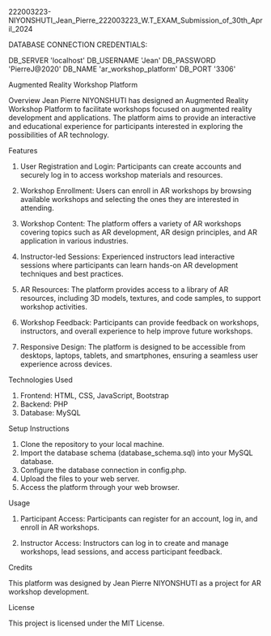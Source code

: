 222003223-NIYONSHUTI_Jean_Pierre_222003223_W.T_EXAM_Submission_of_30th_April_2024



DATABASE CONNECTION CREDENTIALS:

DB_SERVER        'localhost'
DB_USERNAME      'Jean'
DB_PASSWORD      'PierreJ@2020'
DB_NAME          'ar_workshop_platform'
DB_PORT          '3306'


 Augmented Reality Workshop Platform

Overview
Jean Pierre NIYONSHUTI has designed an Augmented Reality Workshop Platform to facilitate workshops focused on augmented reality development and applications. The platform aims to provide an interactive and educational experience for participants interested in exploring the possibilities of AR technology.

Features

1. User Registration and Login: Participants can create accounts and securely log in to access workshop materials and resources.
   
2. Workshop Enrollment: Users can enroll in AR workshops by browsing available workshops and selecting the ones they are interested in attending.

3. Workshop Content: The platform offers a variety of AR workshops covering topics such as AR development, AR design principles, and AR application in various industries.

4. Instructor-led Sessions: Experienced instructors lead interactive sessions where participants can learn hands-on AR development techniques and best practices.

5. AR Resources: The platform provides access to a library of AR resources, including 3D models, textures, and code samples, to support workshop activities.

6. Workshop Feedback: Participants can provide feedback on workshops, instructors, and overall experience to help improve future workshops.

7. Responsive Design: The platform is designed to be accessible from desktops, laptops, tablets, and smartphones, ensuring a seamless user experience across devices.

Technologies Used

1. Frontend: HTML, CSS, JavaScript, Bootstrap
2. Backend: PHP
3. Database: MySQL

 Setup Instructions

1. Clone the repository to your local machine.
2. Import the database schema (database_schema.sql) into your MySQL database.
3. Configure the database connection in config.php.
4. Upload the files to your web server.
5. Access the platform through your web browser.

Usage

1. Participant Access: Participants can register for an account, log in, and enroll in AR workshops.
   
2. Instructor Access: Instructors can log in to create and manage workshops, lead sessions, and access participant feedback.

 Credits

This platform was designed by Jean Pierre NIYONSHUTI as a project for AR workshop development.

 License

This project is licensed under the MIT License.

